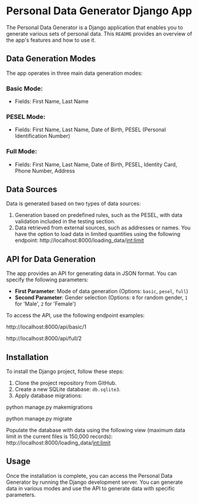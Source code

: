 # Personal Data Generator Django App

The Personal Data Generator is a Django application that enables you to generate various sets of personal data. This `README` provides an overview of the app's features and how to use it.

## Data Generation Modes

The app operates in three main data generation modes:

### Basic Mode:
- Fields: First Name, Last Name

### PESEL Mode:
- Fields: First Name, Last Name, Date of Birth, PESEL (Personal Identification Number)

### Full Mode:
- Fields: First Name, Last Name, Date of Birth, PESEL, Identity Card, Phone Number, Address

## Data Sources

Data is generated based on two types of data sources:

1. Generation based on predefined rules, such as the PESEL, with data validation included in the testing section.
2. Data retrieved from external sources, such as addresses or names. You have the option to load data in limited quantities using the following endpoint:
http://localhost:8000/loading_data/<int:limit>


## API for Data Generation

The app provides an API for generating data in JSON format. You can specify the following parameters:

- **First Parameter**: Mode of data generation (Options: `basic`, `pesel`, `full`)
- **Second Parameter**: Gender selection (Options: `0` for random gender, `1` for 'Male', `2` for 'Female')

To access the API, use the following endpoint examples:

http://localhost:8000/api/basic/1

http://localhost:8000/api/full/2

## Installation

To install the Django project, follow these steps:

1. Clone the project repository from GitHub.
2. Create a new SQLite database: `db.sqlite3`.
3. Apply database migrations:

python manage.py makemigrations

python manage.py migrate

Populate the database with data using the following view (maximum data limit in the current files is 150,000 records):
http://localhost:8000/loading_data/<int:limit>

## Usage

Once the installation is complete, you can access the Personal Data Generator by running the Django development server. You can generate data in various modes and use the API to generate data with specific parameters.


